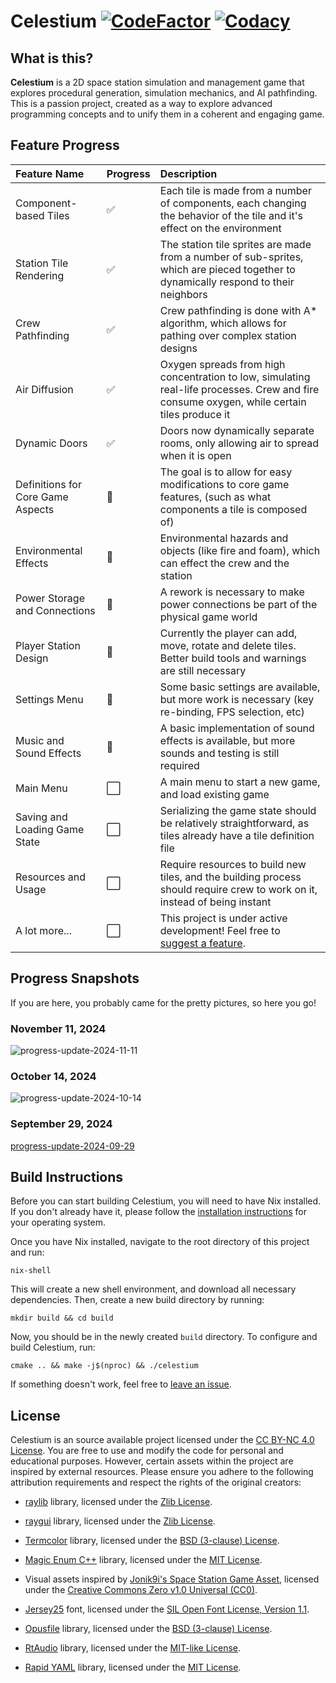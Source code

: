 # **Celestium** [![CodeFactor](https://www.codefactor.io/repository/github/nikita-skakun/celestium/badge)](https://www.codefactor.io/repository/github/nikita-skakun/celestium) [![Codacy](https://app.codacy.com/project/badge/Grade/27c30d00a98d42678bd8c30600178499)](https://app.codacy.com/gh/nikita-skakun/celestium/dashboard?utm_source=gh&utm_medium=referral&utm_content=&utm_campaign=Badge_grade)

## What is this?

**Celestium** is a 2D space station simulation and management game that explores procedural generation, simulation mechanics, and AI pathfinding.
This is a passion project, created as a way to explore advanced programming concepts and to unify them in a coherent and engaging game.

## Feature Progress

| Feature Name                      | Progress             | Description                                                                                                                                 |
| :-------------------------------- | :------------------- | :------------------------------------------------------------------------------------------------------------------------------------------ |
| Component-based Tiles             | :white_check_mark:   | Each tile is made from a number of components, each changing the behavior of the tile and it's effect on the environment                    |
| Station Tile Rendering            | :white_check_mark:   | The station tile sprites are made from a number of sub-sprites, which are pieced together to dynamically respond to their neighbors         |
| Crew Pathfinding                  | :white_check_mark:   | Crew pathfinding is done with A\* algorithm, which allows for pathing over complex station designs                                          |
| Air Diffusion                     | :white_check_mark:   | Oxygen spreads from high concentration to low, simulating real-life processes. Crew and fire consume oxygen, while certain tiles produce it |
| Dynamic Doors                     | :white_check_mark:   | Doors now dynamically separate rooms, only allowing air to spread when it is open                                                           |
| Definitions for Core Game Aspects | :construction:       | The goal is to allow for easy modifications to core game features, (such as what components a tile is composed of)                          |
| Environmental Effects             | :construction:       | Environmental hazards and objects (like fire and foam), which can effect the crew and the station                                           |
| Power Storage and Connections     | :construction:       | A rework is necessary to make power connections be part of the physical game world                                                          |
| Player Station Design             | :construction:       | Currently the player can add, move, rotate and delete tiles. Better build tools and warnings are still necessary                            |
| Settings Menu                     | :construction:       | Some basic settings are available, but more work is necessary (key re-binding, FPS selection, etc)                                          |
| Music and Sound Effects           | :construction:       | A basic implementation of sound effects is available, but more sounds and testing is still required                                         |
| Main Menu                         | :white_large_square: | A main menu to start a new game, and load existing game                                                                                     |
| Saving and Loading Game State     | :white_large_square: | Serializing the game state should be relatively straightforward, as tiles already have a tile definition file                               |
| Resources and Usage               | :white_large_square: | Require resources to build new tiles, and the building process should require crew to work on it, instead of being instant                  |
| A lot more...                     | :white_large_square: | This project is under active development! Feel free to [suggest a feature](https://github.com/nikita-skakun/celestium/issues/new).          |

## Progress Snapshots

If you are here, you probably came for the pretty pictures, so here you go!

### November 11, 2024

![progress-update-2024-11-11](https://github.com/user-attachments/assets/0a84e0ca-16ba-426c-a119-fe7602ed5e3c)

### October 14, 2024

![progress-update-2024-10-14](https://github.com/user-attachments/assets/2b5e5327-fdcc-4765-b26d-074e8e610307)

### September 29, 2024

[progress-update-2024-09-29](https://github.com/user-attachments/assets/4367d366-b55f-4bcb-a2c6-ae5160bae2b7)

## Build Instructions

Before you can start building Celestium, you will need to have Nix installed. If you don't already have it, please follow the [installation instructions](https://nixos.org/download/) for your operating system.

Once you have Nix installed, navigate to the root directory of this project and run:

```
nix-shell
```

This will create a new shell environment, and download all necessary dependencies. Then, create a new build directory by running:

```
mkdir build && cd build
```

Now, you should be in the newly created `build` directory. To configure and build Celestium, run:

```
cmake .. && make -j$(nproc) && ./celestium
```

If something doesn't work, feel free to [leave an issue](https://github.com/nikita-skakun/celestium/issues/new).

## License

Celestium is an source available project licensed under the [CC BY-NC 4.0 License](LICENSE). You are free to use and modify the code for personal and educational purposes. However, certain assets within the project are inspired by external resources. Please ensure you adhere to the following attribution requirements and respect the rights of the original creators:

- [raylib](https://github.com/raysan5/raylib) library, licensed under the [Zlib License](https://github.com/raysan5/raylib/blob/master/LICENSE).

- [raygui](https://github.com/raysan5/raygui) library, licensed under the [Zlib License](https://github.com/raysan5/raygui/blob/master/LICENSE).

- [Termcolor](https://github.com/ikalnytskyi/termcolor) library, licensed under the [BSD (3-clause) License](https://github.com/ikalnytskyi/termcolor/blob/master/LICENSE).

- [Magic Enum C++](https://github.com/Neargye/magic_enum) library, licensed under the [MIT License](https://github.com/Neargye/magic_enum/blob/master/LICENSE).

- Visual assets inspired by [Jonik9i's Space Station Game Asset](https://jonik9i.itch.io/free-space-station-game-asset), licensed under the [Creative Commons Zero v1.0 Universal (CC0)](https://creativecommons.org/publicdomain/zero/1.0/).

- [Jersey25](https://github.com/scfried/soft-type-jersey) font, licensed under the [SIL Open Font License, Version 1.1](assets/fonts/OFL.txt).

- [Opusfile](https://github.com/xiph/opusfile) library, licensed under the [BSD (3-clause) License](https://github.com/xiph/opusfile?tab=BSD-3-Clause-1-ov-file#readme).

- [RtAudio](https://github.com/thestk/rtaudio) library, licensed under the [MIT-like License](https://github.com/thestk/rtaudio/blob/master/LICENSE).

- [Rapid YAML](https://github.com/biojppm/rapidyaml) library, licensed under the [MIT License](https://github.com/biojppm/rapidyaml/blob/master/LICENSE.txt).
